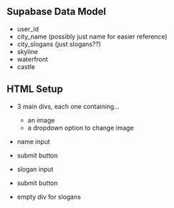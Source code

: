 ## Supabase Data Model
  - user_id
  - city_name (possibly just name for easier reference)
  - city_slogans (just slogans??)
  - skyline
  - waterfront 
  - castle

## HTML Setup
  - 3 main divs, each one containing...
    * an image
    * a dropdown option to change image
  
  - name input
  - submit button

  - slogan input
  - submit button

  - empty div for slogans

